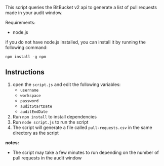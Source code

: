 This script queries the BitBucket v2 api to generate a list of pull requests made in your audit window.

Requirements:
- node.js

if you do not have node.js installed, you can install it by running the following command:
```
npm install -g npm
```

## Instructions
1. open the `script.js` and edit the following variables:
    - `username` 
    - `workspace` 
    - `password` 
    - `auditStartDate` 
    - `auditEndDate` 
2. Run `npm install` to install dependencies
3. Run `node script.js` to run the script
4. The script will generate a file called `pull-requests.csv` in the same directory as the script

**notes:**
- The script may take a few minutes to run depending on the number of pull requests in the audit window


